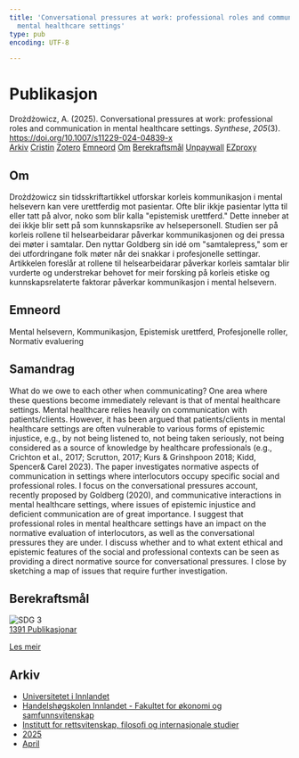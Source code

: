 ```yaml
---
title: 'Conversational pressures at work: professional roles and communication in
  mental healthcare settings'
type: pub
encoding: UTF-8

---
```

<h1>Publikasjon</h1>
<article id="csl-bib-container-6R7M9G24" class="csl-bib-container">
  <div class="csl-bib-body"> <div class="csl-entry">Drożdżowicz, A. (2025). Conversational pressures at work: professional roles and communication in mental healthcare settings. <i>Synthese</i>, <i>205</i>(3). <a href="https://doi.org/10.1007/s11229-024-04839-x">https://doi.org/10.1007/s11229-024-04839-x</a></div> </div>
  <div class="csl-bib-buttons">
    <a href="#taxonomy-article-6R7M9G24" alt="archive" class="csl-bib-button">Arkiv</a>
    <a href="https://app.cristin.no/results/show.jsf?id=2371301" alt="Cristin" class="csl-bib-button">Cristin</a>
    <a href="http://zotero.org/groups/5881554/items/6R7M9G24" alt="Zotero" class="csl-bib-button">Zotero</a>
    <a href="#keywords-article-6R7M9G24" alt="keywords" class="csl-bib-button">Emneord</a>
    <a href="#about-article-6R7M9G24" alt="about_pub" class="csl-bib-button">Om</a>
    <a href="#sdg-article-6R7M9G24" alt="sdg" class="csl-bib-button">Berekraftsmål</a>
    <a href="https://link.springer.com/content/pdf/10.1007/s11229-024-04839-x.pdf" alt="Unpaywall" class="csl-bib-button">Unpaywall</a>
    <a href="https://link.springer.com/content/pdf/10.1007/s11229-024-04839-x.pdf" alt="EZproxy" class="csl-bib-button">EZproxy</a>
  </div>
  <div id="csl-bib-meta-container-6R7M9G24"></div>
</article>
<div id="csl-bib-meta-6R7M9G24" class="csl-bib-meta">
  <article id="about-article-6R7M9G24" class="about_pub-article">
    <h1>Om</h1>
    Drożdżowicz sin tidsskriftartikkel utforskar korleis kommunikasjon i mental helsevern kan vere urettferdig mot pasientar. Ofte blir ikkje pasientar lytta til eller tatt på alvor, noko som blir kalla "epistemisk urettferd." Dette inneber at dei ikkje blir sett på som kunnskapsrike av helsepersonell. Studien ser på korleis rollene til helsearbeidarar påverkar kommunikasjonen og dei pressa dei møter i samtalar. Den nyttar Goldberg sin idé om "samtalepress," som er dei utfordringane folk møter når dei snakkar i profesjonelle settingar. Artikkelen foreslår at rollene til helsearbeidarar påverkar korleis samtalar blir vurderte og understrekar behovet for meir forsking på korleis etiske og kunnskapsrelaterte faktorar påverkar kommunikasjon i mental helsevern.
  </article>
  <article id="keywords-article-6R7M9G24" class="keywords-article">
    <h1>Emneord</h1>
    Mental helsevern, Kommunikasjon, Epistemisk urettferd, Profesjonelle roller, Normativ evaluering
  </article>
  <article id="abstract-article-6R7M9G24" class="abstract-article">
    <h1>Samandrag</h1>
    What do we owe to each other when communicating? One area where these questions become immediately relevant is that of mental healthcare settings. Mental healthcare relies heavily on communication with patients/clients. However, it has been argued that patients/clients in mental healthcare settings are often vulnerable to various forms of epistemic injustice, e.g., by not being listened to, not being taken seriously, not being considered as a source of knowledge by healthcare professionals (e.g., Crichton et al., 2017; Scrutton, 2017; Kurs &amp; Grinshpoon 2018; Kidd, Spencer&amp; Carel 2023). The paper investigates normative aspects of communication in settings where interlocutors occupy specific social and professional roles. I focus on the conversational pressures account, recently proposed by Goldberg (2020), and communicative interactions in mental healthcare settings, where issues of epistemic injustice and deficient communication are of great importance. I suggest that professional roles in mental healthcare settings have an impact on the normative evaluation of interlocutors, as well as the conversational pressures they are under. I discuss whether and to what extent ethical and epistemic features of the social and professional contexts can be seen as providing a direct normative source for conversational pressures. I close by sketching a map of issues that require further investigation.
  </article>
  <article id="sdg-article-6R7M9G24" class="sdg-article">
    <h1>Berekraftsmål</h1>
    <div class="sdg-container"><div id="sdg3" class="sdg">
        <img src="{{< params subfolder >}}images/sdg/sdg03_nn.png" class="image" alt="SDG 3">
        <div class="sdg-overlay">
          <a href="{{< params subfolder >}}nn/archive/?sdg=3#archive" class="sdg-publication-count"><span>1391</span> Publikasjonar</a>
          <p><a href="https://fn.no/om-fn/fns-baerekraftsmaal/god-helse-og-livskvalitet?lang=nno-NO" class="sdg-read-more">Les meir</a></p>
        </div>
      </div></div>
  </article>
  <article id="taxonomy-article-6R7M9G24" class="taxonomy-article">
    <h1>Arkiv</h1>
    <ul>
      <li><a href="{{< params subfolder >}}nn/archive/?key=3DCRN523">Universitetet i Innlandet</a></li>
      <li><a href="{{< params subfolder >}}nn/archive/?key=DU8Q9LN9">Handelshøgskolen Innlandet - Fakultet for økonomi og samfunnsvitenskap</a></li>
      <li><a href="{{< params subfolder >}}nn/archive/?key=ITYAG68H">Institutt for rettsvitenskap, filosofi og internasjonale studier</a></li>
      <li><a href="{{< params subfolder >}}nn/archive/?key=5MXSAE5D">2025</a></li>
      <li><a href="{{< params subfolder >}}nn/archive/?key=GL4P5BU8">April</a></li>
    </ul>
  </article>
</div>
